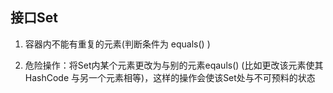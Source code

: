 ## 接口Set

1. 容器内不能有重复的元素(判断条件为 equals() )

2. 危险操作：将Set内某个元素更改为与别的元素eqauls() (比如更改该元素使其 HashCode 与另一个元素相等)，这样的操作会使该Set处与不可预料的状态
